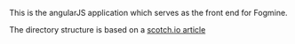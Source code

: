 This is the angularJS application which serves as the front end for Fogmine.

The directory structure is based on a [scotch.io article](http://scotch.io/tutorials/javascript/angularjs-best-practices-directory-structure)


